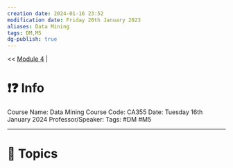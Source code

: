```yaml
---
creation date: 2024-01-16 23:52
modification date: Friday 20th January 2023
aliases: Data Mining
tags: DM,M5
dg-publish: true
---
```

<< [Module 4](Sem_6/Data_Mining/Notes/Module_4.md)  | 

# ❗❓ Info
Course Name: Data Mining
Course Code: CA355
Date: Tuesday 16th January 2024
Professor/Speaker: 
Tags: #DM #M5

---
# 📃 Topics
